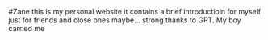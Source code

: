 #Zane
this is my personal website
it contains a brief introductioin for myself
just for friends and close ones maybe...
strong thanks to GPT. My boy carried me
